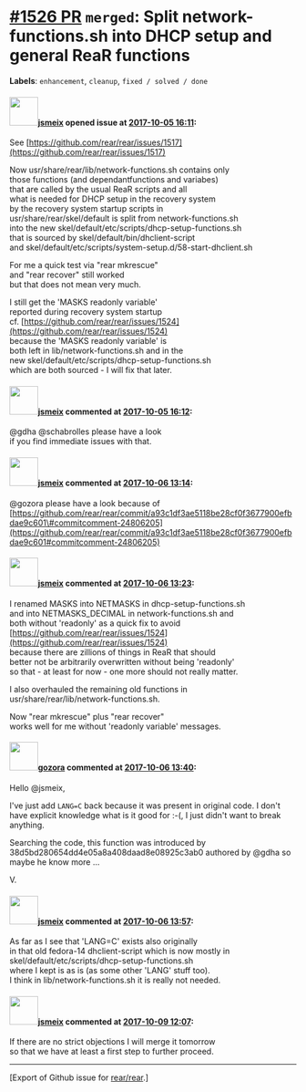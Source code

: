 [\#1526 PR](https://github.com/rear/rear/pull/1526) `merged`: Split network-functions.sh into DHCP setup and general ReaR functions
===================================================================================================================================

**Labels**: `enhancement`, `cleanup`, `fixed / solved / done`

#### <img src="https://avatars.githubusercontent.com/u/1788608?u=925fc54e2ce01551392622446ece427f51e2f0ce&v=4" width="50">[jsmeix](https://github.com/jsmeix) opened issue at [2017-10-05 16:11](https://github.com/rear/rear/pull/1526):

See
[https://github.com/rear/rear/issues/1517](https://github.com/rear/rear/issues/1517)

Now usr/share/rear/lib/network-functions.sh contains only  
those functions (and dependantfunctions and variabes)  
that are called by the usual ReaR scripts and all  
what is needed for DHCP setup in the recovery system  
by the recovery system startup scripts in  
usr/share/rear/skel/default is split from network-functions.sh  
into the new skel/default/etc/scripts/dhcp-setup-functions.sh  
that is sourced by skel/default/bin/dhclient-script  
and skel/default/etc/scripts/system-setup.d/58-start-dhclient.sh

For me a quick test via "rear mkrescue"  
and "rear recover" still worked  
but that does not mean very much.

I still get the 'MASKS readonly variable'  
reported during recovery system startup  
cf.
[https://github.com/rear/rear/issues/1524](https://github.com/rear/rear/issues/1524)  
because the 'MASKS readonly variable' is  
both left in lib/network-functions.sh and in the  
new skel/default/etc/scripts/dhcp-setup-functions.sh  
which are both sourced - I will fix that later.

#### <img src="https://avatars.githubusercontent.com/u/1788608?u=925fc54e2ce01551392622446ece427f51e2f0ce&v=4" width="50">[jsmeix](https://github.com/jsmeix) commented at [2017-10-05 16:12](https://github.com/rear/rear/pull/1526#issuecomment-334514833):

@gdha @schabrolles please have a look  
if you find immediate issues with that.

#### <img src="https://avatars.githubusercontent.com/u/1788608?u=925fc54e2ce01551392622446ece427f51e2f0ce&v=4" width="50">[jsmeix](https://github.com/jsmeix) commented at [2017-10-06 13:14](https://github.com/rear/rear/pull/1526#issuecomment-334750995):

@gozora please have a look because of  
[https://github.com/rear/rear/commit/a93c1df3ae5118be28cf0f3677900efbdae9c601\#commitcomment-24806205](https://github.com/rear/rear/commit/a93c1df3ae5118be28cf0f3677900efbdae9c601#commitcomment-24806205)

#### <img src="https://avatars.githubusercontent.com/u/1788608?u=925fc54e2ce01551392622446ece427f51e2f0ce&v=4" width="50">[jsmeix](https://github.com/jsmeix) commented at [2017-10-06 13:23](https://github.com/rear/rear/pull/1526#issuecomment-334753229):

I renamed MASKS into NETMASKS in dhcp-setup-functions.sh  
and into NETMASKS\_DECIMAL in network-functions.sh and  
both without 'readonly' as a quick fix to avoid  
[https://github.com/rear/rear/issues/1524](https://github.com/rear/rear/issues/1524)  
because there are zillions of things in ReaR that should  
better not be arbitrarily overwritten without being 'readonly'  
so that - at least for now - one more should not really matter.

I also overhauled the remaining old functions in  
usr/share/rear/lib/network-functions.sh.

Now "rear mkrescue" plus "rear recover"  
works well for me without 'readonly variable' messages.

#### <img src="https://avatars.githubusercontent.com/u/12116358?u=1c5ba9dcee5ca3082f03029a7fbe647efd30eb49&v=4" width="50">[gozora](https://github.com/gozora) commented at [2017-10-06 13:40](https://github.com/rear/rear/pull/1526#issuecomment-334757906):

Hello @jsmeix,

I've just add `LANG=C` back because it was present in original code. I
don't have explicit knowledge what is it good for :-(, I just didn't
want to break anything.

Searching the code, this function was introduced by
38d5bd280654dd4e05a8a408daad8e08925c3ab0 authored by @gdha so maybe he
know more ...

V.

#### <img src="https://avatars.githubusercontent.com/u/1788608?u=925fc54e2ce01551392622446ece427f51e2f0ce&v=4" width="50">[jsmeix](https://github.com/jsmeix) commented at [2017-10-06 13:57](https://github.com/rear/rear/pull/1526#issuecomment-334762375):

As far as I see that 'LANG=C' exists also originally  
in that old fedora-14 dhclient-script which is now mostly in  
skel/default/etc/scripts/dhcp-setup-functions.sh  
where I kept is as is (as some other 'LANG' stuff too).  
I think in lib/network-functions.sh it is really not needed.

#### <img src="https://avatars.githubusercontent.com/u/1788608?u=925fc54e2ce01551392622446ece427f51e2f0ce&v=4" width="50">[jsmeix](https://github.com/jsmeix) commented at [2017-10-09 12:07](https://github.com/rear/rear/pull/1526#issuecomment-335138708):

If there are no strict objections I will merge it tomorrow  
so that we have at least a first step to further proceed.

------------------------------------------------------------------------

\[Export of Github issue for
[rear/rear](https://github.com/rear/rear).\]
